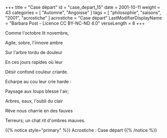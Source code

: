+++
title = "Case départ"
id = "case_depart_15"
date = 2001-10-11
weight = 43
categories = [ "Automne", "Angoisse" ]
tags = [ "philosophie", "saisons", "2001", "acrostiche" ]
acrostiche = "Case départ"
LastModifierDisplayName = "Barbara Post - Licence CC BY-NC-ND 4.0"
verseLength = 8
+++

Comme l'octobre lit novembre,

Agile, sobre, l'innove ambre

Sur l'arbre tordu de douleur

En ces jours rapides où leur

Désir confond couleur criarde.

Echarpe au cou leur crie harde :

Paysage aux loups blesse l'air;

Arbres, eaux, l'oubli du clair

Rêve nous charrie en des fauves

Terreurs; un chat rit d'ombres mauves.

{{% notice style="primary" %}}
Acrostiche : Case départ
{{% /notice %}}
